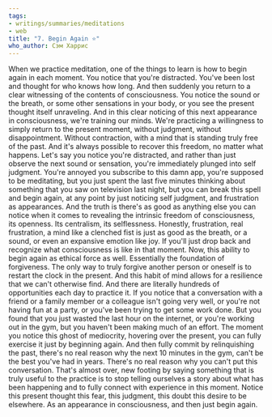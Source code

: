 ```yaml
---
tags:
- writings/summaries/meditations
- web
title: "7. Begin Again ⭐"
who_author: Сэм Харрис
---
```


When we practice meditation, one of the things to learn is how to begin again in each moment. You notice that you're distracted. You've been lost and thought for who knows how long. And then suddenly you return to a clear witnessing of the contents of consciousness. You notice the sound or the breath, or some other sensations in your body, or you see the present thought itself unraveling. And in this clear noticing of this next appearance in consciousness, we're training our minds. We're practicing a willingness to simply return to the present moment, without judgment, without disappointment. Without contraction, with a mind that is standing truly free of the past. And it's always possible to recover this freedom, no matter what happens. Let's say you notice you're distracted, and rather than just observe the next sound or sensation, you're immediately plunged into self judgment. You're annoyed you subscribe to this damn app, you're supposed to be meditating, but you just spent the last five minutes thinking about something that you saw on television last night, but you can break this spell and begin again, at any point by just noticing self judgment, and frustration as appearances. And the truth is there's as good as anything else you can notice when it comes to revealing the intrinsic freedom of consciousness, its openness. Its centralism, its selflessness. Honestly, frustration, real frustration, a mind like a clenched fist is just as good as the breath, or a sound, or even an expansive emotion like joy. If you'll just drop back and recognize what consciousness is like in that moment. Now, this ability to begin again as ethical force as well. Essentially the foundation of forgiveness. The only way to truly forgive another person or oneself is to restart the clock in the present. And this habit of mind allows for a resilience that we can't otherwise find. And there are literally hundreds of opportunities each day to practice it. If you notice that a conversation with a friend or a family member or a colleague isn't going very well, or you're not having fun at a party, or you've been trying to get some work done. But you found that you just wasted the last hour on the internet, or you're working out in the gym, but you haven't been making much of an effort. The moment you notice this ghost of mediocrity, hovering over the present, you can fully exercise it just by beginning again. And then fully commit by relinquishing the past, there's no real reason why the next 10 minutes in the gym, can't be the best you've had in years. There's no real reason why you can't put this conversation. That's almost over, new footing by saying something that is truly useful to the practice is to stop telling ourselves a story about what has been happening and to fully connect with experience in this moment. Notice this present thought this fear, this judgment, this doubt this desire to be elsewhere. As an appearance in consciousness, and then just begin again.